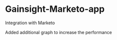 # Gainsight-Marketo-app
Integration with Marketo

Added additional graph to increase the performance
